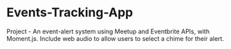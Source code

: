 # Events-Tracking-App
Project - An event-alert system using Meetup and Eventbrite APIs, with Moment.js. Include web audio to allow users to select a chime for their alert.
